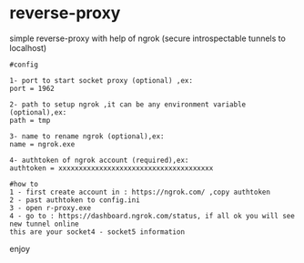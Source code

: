 # reverse-proxy

simple reverse-proxy with help of ngrok (secure introspectable tunnels to localhost)

	#config
	
	1- port to start socket proxy (optional) ,ex:
	port = 1962
	
	2- path to setup ngrok ,it can be any environment variable (optional),ex:
	path = tmp
	
	3- name to rename ngrok (optional),ex:
	name = ngrok.exe
	
	4- authtoken of ngrok account (required),ex:
	authtoken = xxxxxxxxxxxxxxxxxxxxxxxxxxxxxxxxxxxxxx
	
	#how to
	1 - first create account in : https://ngrok.com/ ,copy authtoken 
	2 - past authtoken to config.ini
	3 - open r-proxy.exe
	4 - go to : https://dashboard.ngrok.com/status, if all ok you will see new tunnel online
	this are your socket4 - socket5 information
enjoy
	
